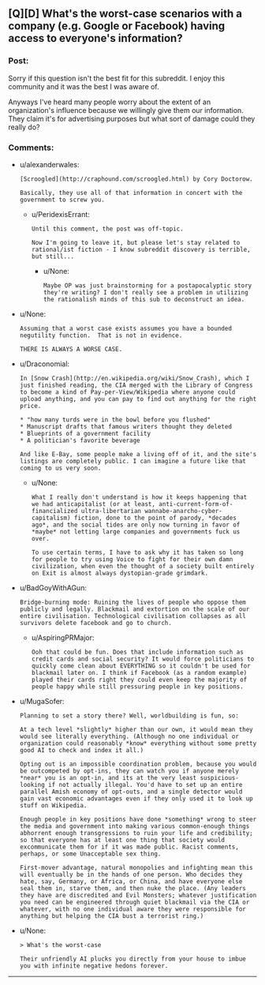 ## [Q][D] What's the worst-case scenarios with a company (e.g. Google or Facebook) having access to everyone's information?

### Post:

Sorry if this question isn't the best fit for this subreddit. I enjoy this community and it was the best I was aware of. 

Anyways I've heard many people worry about the extent of an organization's influence because we willingly give them our information. They claim it's for advertising purposes but what sort of damage could they really do?

### Comments:

- u/alexanderwales:
  ```
  [Scroogled](http://craphound.com/scroogled.html) by Cory Doctorow.

  Basically, they use all of that information in concert with the government to screw you.
  ```

  - u/PeridexisErrant:
    ```
    Until this comment, the post was off-topic.

    Now I'm going to leave it, but please let's stay related to rational/ist fiction - I know subreddit discovery is terrible, but still...
    ```

    - u/None:
      ```
      Maybe OP was just brainstorming for a postapocalyptic story they're writing? I don't really see a problem in utilizing the rationalish minds of this sub to deconstruct an idea.
      ```

- u/None:
  ```
  Assuming that a worst case exists assumes you have a bounded negutility function.  That is not in evidence.

  THERE IS ALWAYS A WORSE CASE.
  ```

- u/Draconomial:
  ```
  In [Snow Crash](http://en.wikipedia.org/wiki/Snow_Crash), which I just finished reading, the CIA merged with the Library of Congress to become a kind of Pay-per-View/Wikipedia where anyone could upload anything, and you can pay to find out anything for the right price. 

  * "how many turds were in the bowl before you flushed"
  * Manuscript drafts that famous writers thought they deleted
  * Blueprints of a government facility 
  * A politician's favorite beverage

  And like E-Bay, some people make a living off of it, and the site's listings are completely public. I can imagine a future like that coming to us very soon.
  ```

  - u/None:
    ```
    What I really don't understand is how it keeps happening that we had anticapitalist (or at least, anti-current-form-of-financialized ultra-libertarian wannabe-anarcho-cyber-capitalism) fiction, done to the point of parody, *decades ago*, and the social tides are only now turning in favor of *maybe* not letting large companies and governments fuck us over.

    To use certain terms, I have to ask why it has taken so long for people to try using Voice to fight for their own damn civilization, when even the thought of a society built entirely on Exit is almost always dystopian-grade grimdark.
    ```

- u/BadGoyWithAGun:
  ```
  Bridge-burning mode: Ruining the lives of people who oppose them publicly and legally. Blackmail and extortion on the scale of our entire civilisation. Technological civilisation collapses as all survivors delete facebook and go to church.
  ```

  - u/AspiringPRMajor:
    ```
    Ooh that could be fun. Does that include information such as credit cards and social security? It would force politicians to quickly come clean about EVERYTHING so it couldn't be used for blackmail later on. I think if Facebook (as a random example) played their cards right they could even keep the majority of people happy while still pressuring people in key positions.
    ```

- u/MugaSofer:
  ```
  Planning to set a story there? Well, worldbuilding is fun, so:

  At a tech level *slightly* higher than our own, it would mean they would see literally everything. (Although no one individual or organization could reasonably *know* everything without some pretty good AI to check and index it all.)

  Opting out is an impossible coordination problem, because you would be outcompeted by opt-ins, they can watch you if anyone merely *near* you is an opt-in, and its at the very least suspicious-looking if not actually illegal. You'd have to set up an entire parallel Amish economy of opt-outs, and a single detector would gain vast economic advantages even if they only used it to look up stuff on Wikipedia.

  Enough people in key positions have done *something* wrong to steer the media and government into making various common-enough things abhorrent enough transgressions to ruin your life and credibility; so that everyone has at least one thing that society would excommunicate them for if it was made public. Racist comments, perhaps, or some Unacceptable sex thing.

  First-mover advantage, natural monopolies and infighting mean this will eventually be in the hands of one person. Who decides they hate, say, Germany, or Africa, or China, and have everyone else seal them in, starve them, and then nuke the place. (Any leaders they have are discredited and Evil Monsters; whatever justification you need can be engineered through quiet blackmail via the CIA or whatever, with no one individual aware they were responsible for anything but helping the CIA bust a terrorist ring.)
  ```

- u/None:
  ```
  > What's the worst-case

  Their unfriendly AI plucks you directly from your house to imbue you with infinite negative hedons forever.
  ```

---

